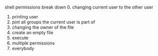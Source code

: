 shell permissions break down
0. changing current user to the other user
1. printing user
2. pint all groups the current user is part of
3. changing the owner of the file
4. create an empty file
5. execute
6. multiple permissions
7. everybody
